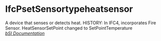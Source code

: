 IfcPsetSensortypeheatsensor
===========================
A device that senses or detects heat. HISTORY: In IFC4, incorporates Fire
Sensor. HeatSensorSetPoint changed to SetPointTemperature  
[ _bSI
Documentation_](https://standards.buildingsmart.org/IFC/DEV/IFC4_2/FINAL/HTML/schema/ifcbuildingcontrolsdomain/pset/pset_sensortypeheatsensor.htm)


